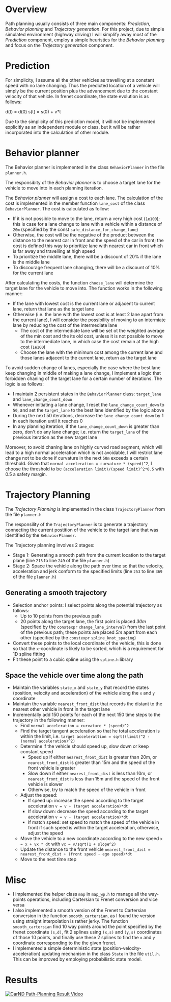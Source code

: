 # Overview
Path planning usually consists of three main components: _Prediction_, _Behavior planning_ and _Trajectory generation_. For this project, due to simple simulated environment (highway driving) I will simplify away most of the _Prediction_ component, employ a simple heuristics for the _Behavior planning_ and focus on the _Trajectory generation_ component.

# Prediction
For simplicity, I assume all the other vehicles as travelling at a constant speed with no lane changing. Thus the predicted location of a vehicle will simply be the current position plus the advancement due to the constant velocity of that vehicle. In frenet coordinate, the state evolution is as follows:

d(t) = d(0)
s(t) = s(0) + v*t

Due to the simplicity of this prediction model, it will not be implemented explicitly as an independent module or class, but it will be rather incorporated into the calculation of other module.

# Behavior planner
The Behavior planner is implemented in the class `BehaviorPlanner` in the file `planner.h`.

The responsibity of the _Behavior planner_ is to choose a target lane  for the vehicle to move into in each planning iteration.

The _Behavior planner_ will assign a cost to each lane. The calculation of the cost is implemented in the member function `lane_cost` of the class `BehaviorPlanner`. The cost is calculated as follow:

- If it is not possible to move to the lane, return a very high cost (`1e100`); this is case for a lane change to lane with a vehicle within a distance of `20m` (specified by the const `safe_distance_for_change_lane`)
- Otherwise, the cost will be the negative of the product between the distance to the nearest car in front and the speed of the car in front; the cost is defined this way to prioritize lane with nearest car in front which is far away and travelling at high speed
- To prioritize the middle lane, there will be a discount of 20% if the lane is the middle lane
- To discourage frequent lane changing, there will be a discount of 10% for the current lane

After calculating the costs, the function `choose_lane` will determine the target lane for the vehicle to move into. The function works in the following manner:

- If the lane with lowest cost is the current lane or adjacent to current lane, return that lane as the target lane
- Otherwise (i.e. the lane with the lowest cost is at least 2 lane apart from the current lane), I will consider the possibility of moving to an intermiate lane by reducing the cost of the intermediate lane
    + The cost of the intermediate lane will be set ot the weighted average of the min cost and the its old cost, unless it is not possible to move to the intermediate lane, in which case the cost remain at the high cost (`1e100`)
    + Choose the lane with the minimum cost among the current lane and those lanes adjacent to the current lane, return as the target lane

To avoid sudden change of lanes, especially the case where the best lane keep changing in middle of making a lane change, I implement a logic that forbidden chaning of the target lane for a certain number of iterations. The logic is as follows:

- I maintain 2 persistent states in the `BehaviorPlanner` class: `target_lane` and `lane_change_count_down`
- Whenever initiating a lane change, I reset the `lane_change_count_down` to `50`, and set the `target_lane` to the best lane identified by the logic above
- During the next 50 iterations, decrease the `lane_change_count_down` by 1 in each iteration until it reaches 0
- In any planning iteration, if the `lane_change_count_down` is greater than zero, don't do any lane change; i.e. return the `target_lane` of the previous iteration as the new target lane


Moreover, to avoid chaning lane on highly curved road segment, which will lead to a high normal acceleration which is not avoidable, I will restrict lane change not to be done if curvature in the next `50m` exceeds a certain threshold. Given that `normal acceleration = curvature * (speed)^2`, I choose the threshold to be `(acceleration limit)/(speed limit)^2*0.5` with 0.5 a safety margin.

# Trajectory Planning
The _Trajectory Planning_ is implemented in the class `TrajectoryPlanner` from the file `planner.h`

The responsility of the `TrajectoryPlanner` is to generate a trajectory connecting the current postition of the vehicle to the target lane that was identified by the `BehaviorPlanner`.

The Trajectory planning involves 2 stages:

- Stage 1: Generating a smooth path from the current location to the target plane (line `213` to line `249` of the file `planner.h`)
- Stage 2: Space the vehicle along the path over time so that the velocity, acceleration and jerk conform to the specified limits (line `253` to line `369` of the file `planner.h`)


## Generating a smooth trajectory
- Selection anchor points: I select points along the potential trajectory as follows:
    + Up to 10 points from the previous path
    + 20 points along the target lane, the first point is placed _30m_ (specified by the `constexpr` `change_lane_interval`) from the last point of the previous path; these points are placed _5m_ apart from each other (specified by the `constexpr` `spline_knot_spacing`)
- Convert these points to the local coordinate of the vehicle, this is done so that the `x`-coordinate is likely to be sorted, which is a requirement for 1D spline fitting
- Fit these point to a cubic spline using the `spline.h` library

## Space the vehicle over time along the path
- Maintain the variables `state_x` and `state_y` that record the states (position, velocity and acceleration) of the vehicle along the `x` and `y` coordinate 
- Maintain the variable `nearest_front_dist` that records the distant to the nearest other vehicle in front in the target lane
- Incrementally add 150 points for each of the next 150 time steps to the trajectory in the following manner:
    + Find `normal acceleration = curvature * (speed)^2`
    + Find the target tangent acceleration so that he total acceleration is within the limit, i.e. `target accelerattion = sqrt((limit)^2 - (normal acceleration)^2)`
    + Determine if the vehicle should speed up, slow down or keep constant speed 
        * Speed up if either `nearest_front_dist` is greater than 20m, or  `nearest_front_dist` is greater than 15m and the speed of the front vehicle is greater
        * Slow down if either `nearest_front_dist` is less than 10m, or `nearest_front_dist` is less than 15m and the speed of the front vehicle is slower
        * Otherwise, try to match the speed of the vehicle in front
    + Adjust the speed:
        * If speed up: increase the speed according to the target acceleration `v = v + (target acceleration)*dt`
        * If slow down: decrease the speed according to the target acceleration `v = v - (target acceleration)*dt`
        * If match speed: set speed to match the speed of the vehicle in front if such speed is within the target acceleration, otherwise, adjust the speed 
    + Move the vehicle to a new coordinate according to the new speed `x = x + vx * dt` with `vx = v/sqrt(1 + slope^2)`
    + Update the distance to the front vehicle `nearest_front_dist = nearest_front_dist + (front speed - ego speed)*dt`
    + Move to the next time step
        
# Misc

- I implemented the helper class `map` in `map_wp.h` to manage all the way-points operations, including Cartersian to Frenet conversion and vice versa
- I also implemented a smooth version of the Frenet to Cartersian conversion in the function `smooth_cartersian`, as I found the version using straight interpolation is rather jerky. The function `smooth_cartersian` find 10 way points around the point specified by the frenet coordinate `(s,d)`, fit 2 splines using `(x,s)` and `(y,s)` coordinates of those 10 points, and finally use these 2 splines to find the `x` and `y` coordinate corresponding to the the given frenet.
- I implemented a simple deterministic state (position-velocity-acceleration) updating mechanism in the class `State` in the file `util.h`. This can be improved by employing probabilistic state model.

# Results

[![CarND Path-Planning Result Video](http://img.youtube.com/vi/YOUTUBE_VIDEO_ID_HERE/0.jpg)](https://www.youtube.com/watch?v=5LsI5J_MGlI&feature=youtu.be "Result Video")

